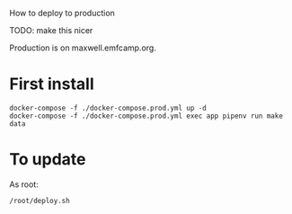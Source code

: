 How to deploy to production

TODO: make this nicer

Production is on maxwell.emfcamp.org.

# First install
```
docker-compose -f ./docker-compose.prod.yml up -d
docker-compose -f ./docker-compose.prod.yml exec app pipenv run make data
```

# To update

As root:
```
/root/deploy.sh
```
